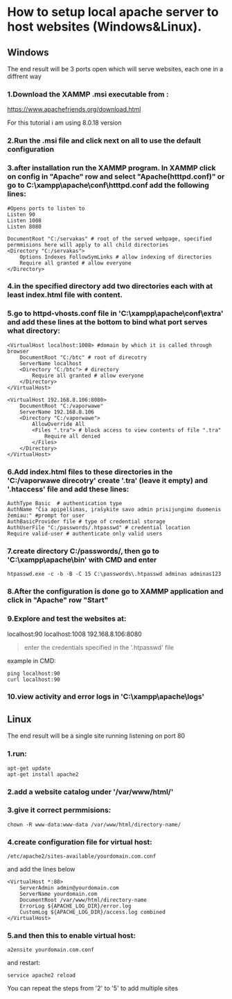 # How to setup local apache server to host websites (Windows&Linux).

## Windows

The end result will be 3 ports open which will serve websites, each one in a diffrent way

### 1.Download the XAMMP .msi executable from : 

https://www.apachefriends.org/download.html

For this tutorial i am using  8.0.18 version

### 2.Run the .msi file and click next on all to use the default configuration

### 3.after installation run the XAMMP program. In XAMMP click on config in "Apache" row and select "Apache(htttpd.conf)" or go to C:\xampp\apache\conf\htttpd.conf add the following lines:
```
#Opens ports to listen to
Listen 90
Listen 1008
Listen 8080

DocumentRoot "C:/servakas" # root of the served webpage, specified permmisions here will apply to all child directories
<Directory "C:/servakas">
	Options Indexes FollowSymLinks # allow indexing of directories
	Require all granted # allow everyone
</Directory>
```

### 4.in the specified directory add two directories each with at least index.html file with content.


### 5.go to httpd-vhosts.conf file in 'C:\xampp\apache\conf\extra\' and add these lines at the bottom to bind what port serves what directory:
```
<VirtualHost localhost:1008> #domain by which it is called through browser
    DocumentRoot "C:/btc" # root of direcotry
    ServerName localhost
	<Directory "C:/btc"> # directory
		Require all granted # allow everyone
    </Directory>
</VirtualHost>

<VirtualHost 192.168.8.106:8080>
    DocumentRoot "C:/vaporwawe"
    ServerName 192.168.8.106
	<Directory "C:/vaporwawe">
		AllowOverride All
		<Files ".tra"> # block access to view contents of file ".tra"
			Require all denied
		</Files>
    </Directory>
</VirtualHost>
```
### 6.Add index.html files to these directories in the 'C:/vaporwawe direcotry' create '.tra' (leave it empty) and '.htaccess' file and add these lines:
```
AuthType Basic  # authentication type
AuthName "Čia apipėlšimas, įrašykite savo admin prisijungimo duomenis žemiau:" #prompt for user
AuthBasicProvider file # type of credential storage
AuthUserFile "C:/passwords/.htpasswd" # credential location
Require valid-user # authenticate only valid users
```

### 7.create directory  C:/passwords/, then go to 'C:\xampp\apache\bin' with CMD and enter
```
htpasswd.exe -c -b -B -C 15 C:\passwords\.htpasswd adminas adminas123
```

### 8.After the configuration is done go to XAMMP application and click in "Apache" row "Start"

### 9.Explore and test the websites at:

localhost:90
localhost:1008
192.168.8.106:8080 
> enter the credentials specified in the '.htpasswd' file

example in CMD:
```
ping localhost:90
curl localhost:90
```
### 10.view activity and error logs in 'C:\xampp\apache\logs'

## Linux

The end result will be a single site running listening on port 80

### 1.run:
```
apt-get update
apt-get install apache2
```

### 2.add a website catalog under '/var/www/html/'

### 3.give it correct permmisions:
```
chown -R www-data:www-data /var/www/html/directory-name/
```

### 4.create configuration file for virtual host:
```
/etc/apache2/sites-available/yourdomain.com.conf
```

and add the lines below

```
<VirtualHost *:80>
    ServerAdmin admin@yourdomain.com
    ServerName yourdomain.com
    DocumentRoot /var/www/html/directory-name
    ErrorLog ${APACHE_LOG_DIR}/error.log
    CustomLog ${APACHE_LOG_DIR}/access.log combined
</VirtualHost>
```

### 5.and then this to enable virtual host:
```
a2ensite yourdomain.com.conf 
```

and restart:
```
service apache2 reload 
```

You can repeat the steps from '2' to '5' to add multiple sites
